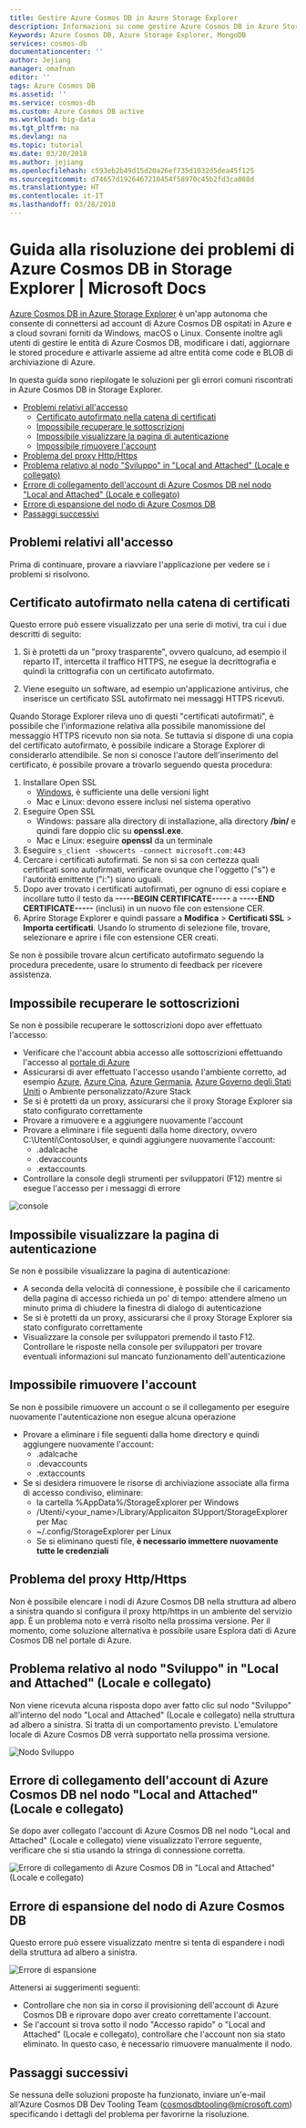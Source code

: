 ```yaml
---
title: Gestire Azure Cosmos DB in Azure Storage Explorer
description: Informazioni su come gestire Azure Cosmos DB in Azure Storage Explorer.
Keywords: Azure Cosmos DB, Azure Storage Explorer, MongoDB
services: cosmos-db
documentationcenter: ''
author: Jejiang
manager: omafnan
editor: ''
tags: Azure Cosmos DB
ms.assetid: ''
ms.service: cosmos-db
ms.custom: Azure Cosmos DB active
ms.workload: big-data
ms.tgt_pltfrm: na
ms.devlang: na
ms.topic: tutorial
ms.date: 03/20/2018
ms.author: jejiang
ms.openlocfilehash: c593eb2b49d15d20a26ef735d1032d5dea45f125
ms.sourcegitcommit: d74657d1926467210454f58970c45b2fd3ca088d
ms.translationtype: HT
ms.contentlocale: it-IT
ms.lasthandoff: 03/28/2018
---
```

# <a name="azure-cosmos-db-in-storage-explorer-troubleshooting-guide-overview"></a>Guida alla risoluzione dei problemi di Azure Cosmos DB in Storage Explorer | Microsoft Docs

[Azure Cosmos DB in Azure Storage Explorer](https://docs.microsoft.com/en-us/azure/cosmos-db/storage-explorer) è un'app autonoma che consente di connettersi ad account di Azure Cosmos DB ospitati in Azure e a cloud sovrani forniti da Windows, macOS o Linux. Consente inoltre agli utenti di gestire le entità di Azure Cosmos DB, modificare i dati, aggiornare le stored procedure e attivarle assieme ad altre entità come code e BLOB di archiviazione di Azure.

In questa guida sono riepilogate le soluzioni per gli errori comuni riscontrati in Azure Cosmos DB in Storage Explorer.

- [Problemi relativi all'accesso](#Sign-in-issues)
  - [Certificato autofirmato nella catena di certificati](#Self-signed-certificate-in-certificate-chain)
  - [Impossibile recuperare le sottoscrizioni](#Unable-to-retrieve-subscriptions)
  - [Impossibile visualizzare la pagina di autenticazione](#Unable-to-see-the-authentication-page)
  - [Impossibile rimuovere l'account](#Cannot-remove-account)
- [Problema del proxy Http/Https](#Http/Https-proxy-issue)
- [Problema relativo al nodo "Sviluppo" in "Local and Attached" (Locale e collegato)](#Development-node-under-Local-and-Attached-node-issue)
- [Errore di collegamento dell'account di Azure Cosmos DB nel nodo "Local and Attached" (Locale e collegato)](#Attaching-Azure-Cosmos-DB-account-in-Local-and-Attached-node-error)
- [Errore di espansione del nodo di Azure Cosmos DB](#Expand-Azure-Cosmos-DB-node-error)
- [Passaggi successivi](#Next-steps)

<h2 id="Sign-in-issues">Problemi relativi all'accesso</h2>

Prima di continuare, provare a riavviare l'applicazione per vedere se i problemi si risolvono.

<h2 id="Self-signed-certificate-in-certificate-chain">Certificato autofirmato nella catena di certificati</h2>

Questo errore può essere visualizzato per una serie di motivi, tra cui i due descritti di seguito:

1. Si è protetti da un "proxy trasparente", ovvero qualcuno, ad esempio il reparto IT, intercetta il traffico HTTPS, ne esegue la decrittografia e quindi la crittografia con un certificato autofirmato.

2. Viene eseguito un software, ad esempio un'applicazione antivirus, che inserisce un certificato SSL autofirmato nei messaggi HTTPS ricevuti.

Quando Storage Explorer rileva uno di questi "certificati autofirmati", è possibile che l'informazione relativa alla possibile manomissione del messaggio HTTPS ricevuto non sia nota. Se tuttavia si dispone di una copia del certificato autofirmato, è possibile indicare a Storage Explorer di considerarlo attendibile. Se non si conosce l'autore dell'inserimento del certificato, è possibile provare a trovarlo seguendo questa procedura:

1. Installare Open SSL
     - [Windows](https://slproweb.com/products/Win32OpenSSL.html), è sufficiente una delle versioni light
     - Mac e Linux: devono essere inclusi nel sistema operativo
2. Eseguire Open SSL
    - Windows: passare alla directory di installazione, alla directory **/bin/** e quindi fare doppio clic su **openssl.exe**.
    - Mac e Linux: eseguire **openssl** da un terminale
3. Eseguire `s_client -showcerts -connect microsoft.com:443`
4. Cercare i certificati autofirmati. Se non si sa con certezza quali certificati sono autofirmati, verificare ovunque che l'oggetto ("s") e l'autorità emittente ("i:") siano uguali.
5.  Dopo aver trovato i certificati autofirmati, per ognuno di essi copiare e incollare tutto il testo da **-----BEGIN CERTIFICATE-----** a **-----END CERTIFICATE-----** (inclusi) in un nuovo file con estensione CER.
6.  Aprire Storage Explorer e quindi passare a **Modifica** > **Certificati SSL** > **Importa certificati**. Usando lo strumento di selezione file, trovare, selezionare e aprire i file con estensione CER creati.

Se non è possibile trovare alcun certificato autofirmato seguendo la procedura precedente, usare lo strumento di feedback per ricevere assistenza.

<h2 id="Unable-to-retrieve-subscriptions">Impossibile recuperare le sottoscrizioni</h2>

Se non è possibile recuperare le sottoscrizioni dopo aver effettuato l'accesso:

- Verificare che l'account abbia accesso alle sottoscrizioni effettuando l'accesso al [portale di Azure](http://portal.azure.com/)
- Assicurarsi di aver effettuato l'accesso usando l'ambiente corretto, ad esempio [Azure](http://portal.azure.com/), [Azure Cina](https://portal.azure.cn/), [Azure Germania](https://portal.microsoftazure.de/), [Azure Governo degli Stati Uniti](http://portal.azure.us/) o Ambiente personalizzato/Azure Stack
- Se si è protetti da un proxy, assicurarsi che il proxy Storage Explorer sia stato configurato correttamente
- Provare a rimuovere e a aggiungere nuovamente l'account
- Provare a eliminare i file seguenti dalla home directory, ovvero C:\Utenti\ContosoUser, e quindi aggiungere nuovamente l'account:
  - .adalcache
  - .devaccounts
  - .extaccounts
- Controllare la console degli strumenti per sviluppatori (F12) mentre si esegue l'accesso per i messaggi di errore

![console](./media/troubleshoot-cosmosdb/console.png)

<h2 id="Unable-to-see-the-authentication-page">Impossibile visualizzare la pagina di autenticazione</h2>  

Se non è possibile visualizzare la pagina di autenticazione:

- A seconda della velocità di connessione, è possibile che il caricamento della pagina di accesso richieda un po' di tempo: attendere almeno un minuto prima di chiudere la finestra di dialogo di autenticazione
- Se si è protetti da un proxy, assicurarsi che il proxy Storage Explorer sia stato configurato correttamente
- Visualizzare la console per sviluppatori premendo il tasto F12. Controllare le risposte nella console per sviluppatori per trovare eventuali informazioni sul mancato funzionamento dell'autenticazione

<h2 id="Cannot-remove-account">Impossibile rimuovere l'account</h2>

Se non è possibile rimuovere un account o se il collegamento per eseguire nuovamente l'autenticazione non esegue alcuna operazione

- Provare a eliminare i file seguenti dalla home directory e quindi aggiungere nuovamente l'account:
  - .adalcache
  - .devaccounts
  - .extaccounts
- Se si desidera rimuovere le risorse di archiviazione associate alla firma di accesso condiviso, eliminare:
  - la cartella %AppData%/StorageExplorer per Windows
  - /Utenti/<your_name>/Library/Applicaiton SUpport/StorageExplorer per Mac
  - ~/.config/StorageExplorer per Linux
  - Se si eliminano questi file, **è necessario immettere nuovamente tutte le credenziali**


<h2 id="Http/Https-proxy-issue">Problema del proxy Http/Https</h2>

Non è possibile elencare i nodi di Azure Cosmos DB nella struttura ad albero a sinistra quando si configura il proxy http/https in un ambiente del servizio app. È un problema noto e verrà risolto nella prossima versione. Per il momento, come soluzione alternativa è possibile usare Esplora dati di Azure Cosmos DB nel portale di Azure. 

<h2 id="Development-node-under-Local-and-Attached-node-issue">Problema relativo al nodo "Sviluppo" in "Local and Attached" (Locale e collegato)</h2>

Non viene ricevuta alcuna risposta dopo aver fatto clic sul nodo "Sviluppo" all'interno del nodo "Local and Attached" (Locale e collegato) nella struttura ad albero a sinistra.  Si tratta di un comportamento previsto. L'emulatore locale di Azure Cosmos DB verrà supportato nella prossima versione.

![Nodo Sviluppo](./media/troubleshoot-cosmosdb/development.png)

<h2 id="Attaching-Azure-Cosmos-DB-account-in-Local-and-Attached-node-error">Errore di collegamento dell'account di Azure Cosmos DB nel nodo "Local and Attached" (Locale e collegato)</h2>

Se dopo aver collegato l'account di Azure Cosmos DB nel nodo "Local and Attached" (Locale e collegato) viene visualizzato l'errore seguente, verificare che si stia usando la stringa di connessione corretta.

![Errore di collegamento di Azure Cosmos DB in "Local and Attached" (Locale e collegato)](./media/troubleshoot-cosmosdb/attached-error.png)

<h2 id="Expand-Azure-Cosmos-DB-node-error">Errore di espansione del nodo di Azure Cosmos DB</h2>

Questo errore può essere visualizzato mentre si tenta di espandere i nodi della struttura ad albero a sinistra. 

![Errore di espansione](./media/troubleshoot-cosmosdb/expand-error.png)

Attenersi ai suggerimenti seguenti:

- Controllare che non sia in corso il provisioning dell'account di Azure Cosmos DB e riprovare dopo aver creato correttamente l'account.
- Se l'account si trova sotto il nodo "Accesso rapido" o "Local and Attached" (Locale e collegato), controllare che l'account non sia stato eliminato. In questo caso, è necessario rimuovere manualmente il nodo.

<h2 id="Next-steps">Passaggi successivi</h2>

Se nessuna delle soluzioni proposte ha funzionato, inviare un'e-mail all'Azure Cosmos DB Dev Tooling Team ([cosmosdbtooling@microsoft.com](mailto:cosmosdbtooling@microsoft.com)) specificando i dettagli del problema per favorirne la risoluzione.





